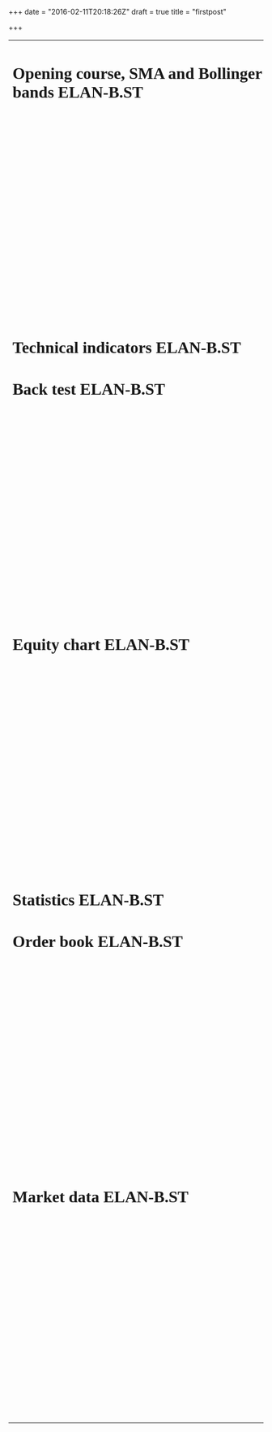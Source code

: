 +++
date = "2016-02-11T20:18:26Z"
draft = true
title = "firstpost"

+++
<table class='container'> <tr> <td> <font face='verdana'> <h1>Opening course, SMA and Bollinger bands
 ELAN-B.ST </h1> <!-- AnnotationChart generated in R 3.2.3 by googleVis 0.5.10 package -->
<!-- Sat Feb 06 15:09:46 2016 -->


<!-- jsHeader -->
<script type="text/javascript">
 
// jsData 
function gvisDataAnnotationChartID1f2c5f7e56ce () {
var data = new google.visualization.DataTable();
var datajson =
[
 [
 new Date(2015,10,17),
58.25,
null,
null,
null,
null,
null,
null 
],
[
 new Date(2015,10,18),
60.25,
null,
null,
null,
null,
null,
null 
],
[
 new Date(2015,10,19),
61.5,
null,
null,
null,
null,
null,
null 
],
[
 new Date(2015,10,20),
61,
null,
null,
null,
null,
null,
null 
],
[
 new Date(2015,10,23),
62,
null,
null,
61.25,
null,
null,
null 
],
[
 new Date(2015,10,24),
60,
null,
null,
60.83333333,
null,
null,
null 
],
[
 new Date(2015,10,25),
60.25,
null,
null,
61.22222222,
null,
null,
null 
],
[
 new Date(2015,10,26),
61,
null,
null,
61.06481481,
null,
null,
null 
],
[
 new Date(2015,10,27),
60,
null,
null,
60.87654321,
null,
null,
null 
],
[
 new Date(2015,10,30),
60.5,
61.025,
null,
60.83436214,
null,
null,
null 
],
[
 new Date(2015,11,1),
61.5,
61.11136364,
null,
61.05624143,
null,
null,
null 
],
[
 new Date(2015,11,2),
62,
62.00020661,
null,
62.70416095,
null,
null,
null 
],
[
 new Date(2015,11,3),
66,
62.9547145,
null,
64.21944063,
null,
null,
null 
],
[
 new Date(2015,11,4),
67.25,
63.64476641,
null,
65.06296042,
null,
null,
null 
],
[
 new Date(2015,11,7),
66.75,
64.25480888,
null,
65.70864028,
null,
null,
null 
],
[
 new Date(2015,11,8),
67,
64.39029817,
null,
65.47242685,
null,
null,
null 
],
[
 new Date(2015,11,9),
65.25,
64.86478942,
null,
65.9816179,
null,
null,
null 
],
[
 new Date(2015,11,10),
67,
65.25300952,
null,
66.3210786,
null,
null,
null 
],
[
 new Date(2015,11,11),
67,
65.29791688,
null,
66.04738573,
null,
null,
null 
],
[
 new Date(2015,11,14),
66,
65.33465927,
null,
65.86492382,
57.97272536,
63.225,
68.47727464 
],
[
 new Date(2015,11,15),
65.5,
65.95563031,
null,
66.82661588,
58.22987952,
63.5875,
68.94512048 
],
[
 new Date(2015,11,16),
68.75,
66.46369753,
null,
67.46774392,
58.32428908,
63.92916667,
69.53404425 
],
[
 new Date(2015,11,17),
68,
66.92484343,
null,
67.97849595,
58.55216804,
64.31666667,
70.0811653 
],
[
 new Date(2015,11,18),
68.75,
67.02941735,
null,
67.8189973,
58.91015048,
64.64166667,
70.37318285 
],
[
 new Date(2015,11,21),
67.5,
67.11497783,
null,
67.71266487,
59.22992817,
64.92916667,
70.62840516 
],
[
 new Date(2015,11,22),
67.5,
66.77589095,
null,
66.89177658,
60.06780331,
65.2375,
70.40719669 
],
[
 new Date(2015,11,23),
65.25,
66.68027442,
null,
66.67785105,
60.54866607,
65.4625,
70.37633393 
],
[
 new Date(2015,11,24),
66.25,
66.60204271,
null,
66.53523403,
61.23001709,
65.72083333,
70.21164958 
],
[
 new Date(2015,11,25),
66.25,
66.53803494,
null,
66.44015602,
62.20815059,
66.00833333,
69.80851608 
],
[
 new Date(2015,11,28),
66,
66.62202859,
64.70833333,
66.62677068,
63.51727117,
66.34583333,
69.17439549 
],
[
 new Date(2015,11,29),
68,
66.87256884,
64.92069892,
67.08451379,
64.9027585,
66.65416667,
68.40557483 
],
[
 new Date(2015,11,30),
68,
67.16846542,
65.15162157,
67.55634253,
64.92886772,
66.75833333,
68.58779895 
],
[
 new Date(2015,11,31),
68.5,
67.41056261,
65.36764599,
67.87089502,
64.88342124,
66.85833333,
68.83324543 
],
[
 new Date(2016,0,1),
68.5,
67.60864214,
65.56973334,
68.08059668,
64.90396966,
66.975,
69.04603034 
],
[
 new Date(2016,0,4),
67,
67.40707084,
65.62975055,
67.55373112,
64.91733882,
66.98333333,
69.04932785 
],
[
 new Date(2016,0,5),
66.75,
67.19669432,
65.66976664,
67.11915408,
65.00354739,
67.00833333,
69.01311927 
],
[
 new Date(2016,0,6),
66.25,
67.02456808,
65.70720105,
66.82943605,
65.01439326,
67.0125,
69.01060674 
],
[
 new Date(2016,0,7),
65,
66.83828298,
65.72609131,
66.55295737,
64.52576303,
66.89166667,
69.2575703 
],
[
 new Date(2016,0,8),
64.75,
66.64041335,
65.7276338,
66.28530491,
64.37305094,
66.84583333,
69.31861573 
],
[
 new Date(2016,0,11),
65.75,
66.34215637,
65.68068969,
65.85686994,
64.30953541,
66.82916667,
69.34879792 
],
[
 new Date(2016,0,12),
65,
66.09812794,
65.63677422,
65.57124663,
64.068158,
66.70416667,
69.34017533 
],
[
 new Date(2016,0,13),
65,
66.0802865,
65.66020814,
65.71416442,
63.99584677,
66.57916667,
69.16248656 
],
[
 new Date(2016,0,14),
64.5,
65.65659804,
65.53696891,
65.05944295,
63.6472527,
66.3375,
69.0277473 
],
[
 new Date(2016,0,15),
63.75,
64.8553984,
65.26039027,
63.78962863,
62.76014256,
66.04583333,
69.33152411 
],
[
 new Date(2016,0,18),
59,
64.47259869,
65.09842961,
63.44308575,
62.05251958,
65.75833333,
69.46414708 
],
[
 new Date(2016,0,19),
67.5,
64.65939893,
65.12433737,
64.12872384,
62.05251958,
65.75833333,
69.46414708 
],
[
 new Date(2016,0,20),
65.5,
64.26678094,
64.95502529,
63.58581589,
61.7976496,
65.625,
69.4523504 
],
[
 new Date(2016,0,21),
63.75,
64.49100259,
64.99018494,
64.22387726,
61.69133488,
65.5375,
69.38366512 
],
[
 new Date(2016,0,22),
66.25,
65.03809303,
65.1521085,
65.31591817,
61.68007296,
65.5875,
69.49492704 
],
[
 new Date(2016,0,25),
68.5,
65.75843975,
65.40035956,
66.54394545,
61.5388591,
65.68333333,
69.82780757 
],
[
 new Date(2016,0,26),
69,
66.25690525,
65.60033636,
67.19596363,
61.51772194,
65.70416667,
69.89061139 
],
[
 new Date(2016,0,27),
69.5,
67.43746793,
66.06160499,
69.04730909,
60.96726621,
65.90416667,
70.84106712 
],
[
 new Date(2016,0,28),
73.5,
68.26701922,
66.44472724,
70.03153939,
60.52941792,
66.09166667,
71.65391541 
],
[
 new Date(2016,0,29),
72.25,
69.17301572,
66.8837771,
71.10435959,
60.04825744,
66.32083333,
72.59340923 
],
[
 new Date(2016,1,1),
74,
70.09610377,
67.35901729,
72.1529064,
59.4911663,
66.70833333,
73.92550037 
],
[
 new Date(2016,1,2),
74.5,
71.07863036,
67.88424198,
73.26860426,
59.1005731,
67.15833333,
75.21609357 
],
[
 new Date(2016,1,3),
75.5,
71.70069757,
68.31106508,
73.67906951,
58.93665463,
67.5625,
76.18834537 
],
[
 new Date(2016,1,4),
76.5,
71.89147983,
68.59744797,
73.36937967,
59.18697035,
68.0375,
76.88802965 
],
[
 new Date(2016,1,5),
73.5,
72.45666531,
69.01051585,
73.91291978,
59.39463461,
68.48333333,
77.57203205 
] 
];
data.addColumn('date','Date');
data.addColumn('number','O');
data.addColumn('number','10');
data.addColumn('number','30');
data.addColumn('number','5');
data.addColumn('number','dn');
data.addColumn('number','ma');
data.addColumn('number','up');
data.addRows(datajson);
return(data);
}
 
// jsDrawChart
function drawChartAnnotationChartID1f2c5f7e56ce() {
var data = gvisDataAnnotationChartID1f2c5f7e56ce();
var options = {};
options["height"] = "400";
options["displayLegendDots"] = "TRUE";
options["legendPosition"] = "newRow";
options["fill"] =     15;
options["displayRangeSelector"] = "TRUE";
options["allowRedraw"] = "TRUE";
options["scaleType"] = "allmaximized";
options["colors"] = ['black','blue','red','chartreuse','orange','brown', 'green','turquoise'];


    var chart = new google.visualization.AnnotationChart(
    document.getElementById('AnnotationChartID1f2c5f7e56ce')
    );
    chart.draw(data,options);
    

}
  
 
// jsDisplayChart
(function() {
var pkgs = window.__gvisPackages = window.__gvisPackages || [];
var callbacks = window.__gvisCallbacks = window.__gvisCallbacks || [];
var chartid = "annotationchart";
  
// Manually see if chartid is in pkgs (not all browsers support Array.indexOf)
var i, newPackage = true;
for (i = 0; newPackage && i < pkgs.length; i++) {
if (pkgs[i] === chartid)
newPackage = false;
}
if (newPackage)
  pkgs.push(chartid);
  
// Add the drawChart function to the global list of callbacks
callbacks.push(drawChartAnnotationChartID1f2c5f7e56ce);
})();
function displayChartAnnotationChartID1f2c5f7e56ce() {
  var pkgs = window.__gvisPackages = window.__gvisPackages || [];
  var callbacks = window.__gvisCallbacks = window.__gvisCallbacks || [];
  window.clearTimeout(window.__gvisLoad);
  // The timeout is set to 100 because otherwise the container div we are
  // targeting might not be part of the document yet
  window.__gvisLoad = setTimeout(function() {
  var pkgCount = pkgs.length;
  google.load("visualization", "1", { packages:pkgs, callback: function() {
  if (pkgCount != pkgs.length) {
  // Race condition where another setTimeout call snuck in after us; if
  // that call added a package, we must not shift its callback
  return;
}
while (callbacks.length > 0)
callbacks.shift()();
} });
}, 100);
}
 
// jsFooter
</script>
 
<!-- jsChart -->  
<script type="text/javascript" src="https://www.google.com/jsapi?callback=displayChartAnnotationChartID1f2c5f7e56ce"></script>
 
<!-- divChart -->
  
<div id="AnnotationChartID1f2c5f7e56ce" 
  style="width: 60%; height: 400;">
</div>
 <h1>Technical indicators
 ELAN-B.ST </h1> <!-- AnnotationChart generated in R 3.2.3 by googleVis 0.5.10 package -->
<!-- Sat Feb 06 15:09:46 2016 -->


<!-- jsHeader -->
<script type="text/javascript">
 
// jsData 
function gvisDataAnnotationChartID1f2c55785755 () {
var data = new google.visualization.DataTable();
var datajson =
[
 [
 new Date(2015,10,17),
58.25,
null,
null 
],
[
 new Date(2015,10,18),
60.25,
null,
null 
],
[
 new Date(2015,10,19),
61.5,
null,
null 
],
[
 new Date(2015,10,20),
61,
null,
null 
],
[
 new Date(2015,10,23),
62,
null,
null 
],
[
 new Date(2015,10,24),
60,
null,
null 
],
[
 new Date(2015,10,25),
60.25,
null,
null 
],
[
 new Date(2015,10,26),
61,
null,
null 
],
[
 new Date(2015,10,27),
60,
null,
null 
],
[
 new Date(2015,10,30),
60.5,
null,
null 
],
[
 new Date(2015,11,1),
61.5,
null,
null 
],
[
 new Date(2015,11,2),
62,
null,
null 
],
[
 new Date(2015,11,3),
66,
null,
null 
],
[
 new Date(2015,11,4),
67.25,
null,
null 
],
[
 new Date(2015,11,7),
66.75,
null,
70.76923077 
],
[
 new Date(2015,11,8),
67,
null,
62.48693835 
],
[
 new Date(2015,11,9),
65.25,
null,
66.68570205 
],
[
 new Date(2015,11,10),
67,
null,
66.68570205 
],
[
 new Date(2015,11,11),
67,
null,
60.76934831 
],
[
 new Date(2015,11,14),
66,
52.82034561,
60.76934831 
],
[
 new Date(2015,11,15),
65.5,
97.71398192,
67.92096419 
],
[
 new Date(2015,11,16),
68.75,
104.8399567,
67.92096419 
],
[
 new Date(2015,11,17),
68,
105.5452484,
68.43432156 
],
[
 new Date(2015,11,18),
68.75,
75.45153361,
62.02113148 
],
[
 new Date(2015,11,21),
67.5,
69.03882735,
62.02113148 
],
[
 new Date(2015,11,22),
67.5,
18.82198091,
53.32731463 
],
[
 new Date(2015,11,23),
65.25,
25.17690875,
56.26181219 
],
[
 new Date(2015,11,24),
66.25,
22.72930649,
56.26181219 
],
[
 new Date(2015,11,25),
66.25,
13.74081971,
56.26181219 
],
[
 new Date(2015,11,28),
66,
61.57212064,
58.69454116 
],
[
 new Date(2015,11,29),
68,
83.47370391,
61.74942258 
],
[
 new Date(2015,11,30),
68,
110.1871102,
63.21436272 
],
[
 new Date(2015,11,31),
68.5,
123.5497021,
63.21436272 
],
[
 new Date(2016,0,1),
68.5,
108.9285714,
63.21436272 
],
[
 new Date(2016,0,4),
67,
-16.81681682,
53.06175641 
],
[
 new Date(2016,0,5),
66.75,
-74.69135802,
51.93883672 
],
[
 new Date(2016,0,6),
66.25,
-56.74418605,
51.93883672 
],
[
 new Date(2016,0,7),
65,
-184.1530055,
50.69461362 
],
[
 new Date(2016,0,8),
64.75,
-115.8169935,
49.41967119 
],
[
 new Date(2016,0,11),
65.75,
-118.1467181,
45.7059647 
],
[
 new Date(2016,0,12),
65,
-104.7619048,
45.7059647 
],
[
 new Date(2016,0,13),
65,
-55.11513779,
51.35826101 
],
[
 new Date(2016,0,14),
64.5,
-157.2948328,
41.01261789 
],
[
 new Date(2016,0,15),
63.75,
-229.1875069,
33.0469715 
],
[
 new Date(2016,0,18),
59,
-187.74395,
40.51257064 
],
[
 new Date(2016,0,19),
67.5,
3.512880562,
51.24584423 
],
[
 new Date(2016,0,20),
65.5,
-92.39130435,
42.28299683 
],
[
 new Date(2016,0,21),
63.75,
-44.13719755,
51.43108666 
],
[
 new Date(2016,0,22),
66.25,
68.7516154,
56.39327806 
],
[
 new Date(2016,0,25),
68.5,
133.3333333,
59.71741145 
],
[
 new Date(2016,0,26),
69,
88.94269572,
58.12679736 
],
[
 new Date(2016,0,27),
69.5,
213.6733665,
66.33496976 
],
[
 new Date(2016,0,28),
73.5,
191.5500259,
63.95251355 
],
[
 new Date(2016,0,29),
72.25,
185.878715,
66.13554463 
],
[
 new Date(2016,1,1),
74,
177.33523,
67.81479658 
],
[
 new Date(2016,1,2),
74.5,
153.8335786,
69.82879496 
],
[
 new Date(2016,1,3),
75.5,
119.3098385,
66.25682225 
],
[
 new Date(2016,1,4),
76.5,
93.32491937,
60.43101385 
],
[
 new Date(2016,1,5),
73.5,
87.31753047,
64.72553885 
] 
];
data.addColumn('date','Date');
data.addColumn('number','O');
data.addColumn('number','cci');
data.addColumn('number','rsi');
data.addRows(datajson);
return(data);
}
 
// jsDrawChart
function drawChartAnnotationChartID1f2c55785755() {
var data = gvisDataAnnotationChartID1f2c55785755();
var options = {};
options["height"] = "400";
options["highlightDot"] = "nearest";
options["displayLegendDots"] = "TRUE";
options["legendPosition"] = "newRow";
options["allowRedraw"] = "TRUE";
options["colors"] = ['brown','red'];
options["displayExactValues"] = false;
options["scaleType"] = "allmaximized";
options["fill"] =     15;


    var chart = new google.visualization.AnnotationChart(
    document.getElementById('AnnotationChartID1f2c55785755')
    );
    chart.draw(data,options);
    

}
  
 
// jsDisplayChart
(function() {
var pkgs = window.__gvisPackages = window.__gvisPackages || [];
var callbacks = window.__gvisCallbacks = window.__gvisCallbacks || [];
var chartid = "annotationchart";
  
// Manually see if chartid is in pkgs (not all browsers support Array.indexOf)
var i, newPackage = true;
for (i = 0; newPackage && i < pkgs.length; i++) {
if (pkgs[i] === chartid)
newPackage = false;
}
if (newPackage)
  pkgs.push(chartid);
  
// Add the drawChart function to the global list of callbacks
callbacks.push(drawChartAnnotationChartID1f2c55785755);
})();
function displayChartAnnotationChartID1f2c55785755() {
  var pkgs = window.__gvisPackages = window.__gvisPackages || [];
  var callbacks = window.__gvisCallbacks = window.__gvisCallbacks || [];
  window.clearTimeout(window.__gvisLoad);
  // The timeout is set to 100 because otherwise the container div we are
  // targeting might not be part of the document yet
  window.__gvisLoad = setTimeout(function() {
  var pkgCount = pkgs.length;
  google.load("visualization", "1", { packages:pkgs, callback: function() {
  if (pkgCount != pkgs.length) {
  // Race condition where another setTimeout call snuck in after us; if
  // that call added a package, we must not shift its callback
  return;
}
while (callbacks.length > 0)
callbacks.shift()();
} });
}, 100);
}
 
// jsFooter
</script>
 
<!-- jsChart -->  
<script type="text/javascript" src="https://www.google.com/jsapi?callback=displayChartAnnotationChartID1f2c55785755"></script>
 
<!-- divChart -->
  
<div id="AnnotationChartID1f2c55785755" 
  style="width: 60%; ">
</div>
 <h1>Back test
 ELAN-B.ST </h1> <!-- AnnotationChart generated in R 3.2.3 by googleVis 0.5.10 package -->
<!-- Sat Feb 06 15:09:46 2016 -->


<!-- jsHeader -->
<script type="text/javascript">
 
// jsData 
function gvisDataBacktest () {
var data = new google.visualization.DataTable();
var datajson =
[
 [
 new Date(2015,10,17),
58.25,
null,
null 
],
[
 new Date(2015,10,18),
60.25,
null,
null 
],
[
 new Date(2015,10,19),
61.5,
null,
null 
],
[
 new Date(2015,10,20),
61,
null,
null 
],
[
 new Date(2015,10,23),
62,
null,
null 
],
[
 new Date(2015,10,24),
60,
"0",
null 
],
[
 new Date(2015,10,25),
60.25,
null,
null 
],
[
 new Date(2015,10,26),
61,
"0",
null 
],
[
 new Date(2015,10,27),
60,
"0",
null 
],
[
 new Date(2015,10,30),
60.5,
"0",
null 
],
[
 new Date(2015,11,1),
61.5,
null,
null 
],
[
 new Date(2015,11,2),
62,
null,
null 
],
[
 new Date(2015,11,3),
66,
null,
null 
],
[
 new Date(2015,11,4),
67.25,
null,
null 
],
[
 new Date(2015,11,7),
66.75,
null,
null 
],
[
 new Date(2015,11,8),
67,
"0",
null 
],
[
 new Date(2015,11,9),
65.25,
null,
null 
],
[
 new Date(2015,11,10),
67,
null,
null 
],
[
 new Date(2015,11,11),
67,
"0",
null 
],
[
 new Date(2015,11,14),
66,
"0",
null 
],
[
 new Date(2015,11,15),
65.5,
"1",
null 
],
[
 new Date(2015,11,16),
68.75,
"1",
"-50" 
],
[
 new Date(2015,11,17),
68,
"1",
"-50" 
],
[
 new Date(2015,11,18),
68.75,
"0",
"-50" 
],
[
 new Date(2015,11,21),
67.5,
"0",
"-928.125" 
],
[
 new Date(2015,11,22),
67.5,
"0",
null 
],
[
 new Date(2015,11,23),
65.25,
"0",
null 
],
[
 new Date(2015,11,24),
66.25,
"0",
null 
],
[
 new Date(2015,11,25),
66.25,
"0",
null 
],
[
 new Date(2015,11,28),
66,
"1",
null 
],
[
 new Date(2015,11,29),
68,
"1",
"-50" 
],
[
 new Date(2015,11,30),
68,
"1",
"-50" 
],
[
 new Date(2015,11,31),
68.5,
"1",
"-50" 
],
[
 new Date(2016,0,1),
68.5,
"1",
null 
],
[
 new Date(2016,0,4),
67,
"0",
"-624.750000000007" 
],
[
 new Date(2016,0,5),
66.75,
"0",
null 
],
[
 new Date(2016,0,6),
66.25,
"0",
null 
],
[
 new Date(2016,0,7),
65,
"0",
null 
],
[
 new Date(2016,0,8),
64.75,
"0",
null 
],
[
 new Date(2016,0,11),
65.75,
"0",
null 
],
[
 new Date(2016,0,12),
65,
"0",
null 
],
[
 new Date(2016,0,13),
65,
"1",
null 
],
[
 new Date(2016,0,14),
64.5,
"0",
null 
],
[
 new Date(2016,0,15),
63.75,
"0",
null 
],
[
 new Date(2016,0,18),
59,
"0",
null 
],
[
 new Date(2016,0,19),
67.5,
"1",
"-50" 
],
[
 new Date(2016,0,20),
65.5,
"0",
"-303.750000000001" 
],
[
 new Date(2016,0,21),
63.75,
"1",
null 
],
[
 new Date(2016,0,22),
66.25,
"1",
"-50" 
],
[
 new Date(2016,0,25),
68.5,
"1",
"-50" 
],
[
 new Date(2016,0,26),
69,
"1",
"-50" 
],
[
 new Date(2016,0,27),
69.5,
"1",
"-50" 
],
[
 new Date(2016,0,28),
73.5,
"1",
"6225" 
],
[
 new Date(2016,0,29),
72.25,
"1",
"-50" 
],
[
 new Date(2016,1,1),
74,
"1",
"-50" 
],
[
 new Date(2016,1,2),
74.5,
"1",
"-50" 
],
[
 new Date(2016,1,3),
75.5,
"1",
"-50" 
],
[
 new Date(2016,1,4),
76.5,
"0",
"-50" 
],
[
 new Date(2016,1,5),
73.5,
"1",
null 
] 
];
data.addColumn('date','Date');
data.addColumn('number','O');
data.addColumn('string','Entry.O');
data.addColumn('string','Annotation.O');
data.addRows(datajson);
return(data);
}
 
// jsDrawChart
function drawChartBacktest() {
var data = gvisDataBacktest();
var options = {};
options["height"] = "400";
options["highlightDot"] = "nearest";
options["displayLegendDots"] = "TRUE";
options["legendPosition"] = "newRow";
options["allowRedraw"] = "TRUE";
options["colors"] = ['brown','blue','orange'];
options["displayExactValues"] = false;
options["scaleType"] = "allmaximized";
options["fill"] =     15;


    var chart = new google.visualization.AnnotationChart(
    document.getElementById('Backtest')
    );
    chart.draw(data,options);
    

}
  
 
// jsDisplayChart
(function() {
var pkgs = window.__gvisPackages = window.__gvisPackages || [];
var callbacks = window.__gvisCallbacks = window.__gvisCallbacks || [];
var chartid = "annotationchart";
  
// Manually see if chartid is in pkgs (not all browsers support Array.indexOf)
var i, newPackage = true;
for (i = 0; newPackage && i < pkgs.length; i++) {
if (pkgs[i] === chartid)
newPackage = false;
}
if (newPackage)
  pkgs.push(chartid);
  
// Add the drawChart function to the global list of callbacks
callbacks.push(drawChartBacktest);
})();
function displayChartBacktest() {
  var pkgs = window.__gvisPackages = window.__gvisPackages || [];
  var callbacks = window.__gvisCallbacks = window.__gvisCallbacks || [];
  window.clearTimeout(window.__gvisLoad);
  // The timeout is set to 100 because otherwise the container div we are
  // targeting might not be part of the document yet
  window.__gvisLoad = setTimeout(function() {
  var pkgCount = pkgs.length;
  google.load("visualization", "1", { packages:pkgs, callback: function() {
  if (pkgCount != pkgs.length) {
  // Race condition where another setTimeout call snuck in after us; if
  // that call added a package, we must not shift its callback
  return;
}
while (callbacks.length > 0)
callbacks.shift()();
} });
}, 100);
}
 
// jsFooter
</script>
 
<!-- jsChart -->  
<script type="text/javascript" src="https://www.google.com/jsapi?callback=displayChartBacktest"></script>
 
<!-- divChart -->
  
<div id="Backtest" 
  style="width: 60%; height: 400;">
</div>
 <h1>Equity chart
 ELAN-B.ST </h1> <!-- AnnotationChart generated in R 3.2.3 by googleVis 0.5.10 package -->
<!-- Sat Feb 06 15:09:46 2016 -->


<!-- jsHeader -->
<script type="text/javascript">
 
// jsData 
function gvisDataEquity_chart () {
var data = new google.visualization.DataTable();
var datajson =
[
 [
 new Date(2000,9,10),
20000 
],
[
 new Date(2015,10,17),
20000 
],
[
 new Date(2015,10,18),
20000 
],
[
 new Date(2015,10,19),
20000 
],
[
 new Date(2015,10,20),
20000 
],
[
 new Date(2015,10,23),
20000 
],
[
 new Date(2015,10,24),
20000 
],
[
 new Date(2015,10,25),
20000 
],
[
 new Date(2015,10,26),
20000 
],
[
 new Date(2015,10,27),
20000 
],
[
 new Date(2015,10,30),
20000 
],
[
 new Date(2015,11,1),
20000 
],
[
 new Date(2015,11,2),
20000 
],
[
 new Date(2015,11,3),
20000 
],
[
 new Date(2015,11,4),
20000 
],
[
 new Date(2015,11,7),
20000 
],
[
 new Date(2015,11,8),
20000 
],
[
 new Date(2015,11,9),
20000 
],
[
 new Date(2015,11,10),
20000 
],
[
 new Date(2015,11,11),
20000 
],
[
 new Date(2015,11,14),
20000 
],
[
 new Date(2015,11,15),
20000 
],
[
 new Date(2015,11,16),
19950 
],
[
 new Date(2015,11,17),
20050 
],
[
 new Date(2015,11,18),
18725 
],
[
 new Date(2015,11,21),
18921.875 
],
[
 new Date(2015,11,22),
18921.875 
],
[
 new Date(2015,11,23),
18921.875 
],
[
 new Date(2015,11,24),
18921.875 
],
[
 new Date(2015,11,25),
18921.875 
],
[
 new Date(2015,11,28),
18921.875 
],
[
 new Date(2015,11,29),
18871.875 
],
[
 new Date(2015,11,30),
19121.875 
],
[
 new Date(2015,11,31),
19071.875 
],
[
 new Date(2016,0,1),
19071.875 
],
[
 new Date(2016,0,4),
18147.125 
],
[
 new Date(2016,0,5),
18147.125 
],
[
 new Date(2016,0,6),
18147.125 
],
[
 new Date(2016,0,7),
18147.125 
],
[
 new Date(2016,0,8),
18147.125 
],
[
 new Date(2016,0,11),
18147.125 
],
[
 new Date(2016,0,12),
18147.125 
],
[
 new Date(2016,0,13),
18147.125 
],
[
 new Date(2016,0,14),
18147.125 
],
[
 new Date(2016,0,15),
18147.125 
],
[
 new Date(2016,0,18),
18147.125 
],
[
 new Date(2016,0,19),
17497.125 
],
[
 new Date(2016,0,20),
17793.375 
],
[
 new Date(2016,0,21),
17793.375 
],
[
 new Date(2016,0,22),
18118.375 
],
[
 new Date(2016,0,25),
18668.375 
],
[
 new Date(2016,0,26),
18168.375 
],
[
 new Date(2016,0,27),
22918.375 
],
[
 new Date(2016,0,28),
23818.375 
],
[
 new Date(2016,0,29),
23693.375 
],
[
 new Date(2016,1,1),
24018.375 
],
[
 new Date(2016,1,2),
25018.375 
],
[
 new Date(2016,1,3),
23768.375 
],
[
 new Date(2016,1,4),
20493.375 
],
[
 new Date(2016,1,5),
23868.375 
] 
];
data.addColumn('date','Date');
data.addColumn('number','Equity');
data.addRows(datajson);
return(data);
}
 
// jsDrawChart
function drawChartEquity_chart() {
var data = gvisDataEquity_chart();
var options = {};
options["height"] = "400";
options["title"] = "symbol";
options["fill"] =     10;
options["displayRangeSelector"] = "TRUE";
options["allowRedraw"] = "TRUE";
options["colors"] = ['brown','orange','blue'];


    var chart = new google.visualization.AnnotationChart(
    document.getElementById('Equity_chart')
    );
    chart.draw(data,options);
    

}
  
 
// jsDisplayChart
(function() {
var pkgs = window.__gvisPackages = window.__gvisPackages || [];
var callbacks = window.__gvisCallbacks = window.__gvisCallbacks || [];
var chartid = "annotationchart";
  
// Manually see if chartid is in pkgs (not all browsers support Array.indexOf)
var i, newPackage = true;
for (i = 0; newPackage && i < pkgs.length; i++) {
if (pkgs[i] === chartid)
newPackage = false;
}
if (newPackage)
  pkgs.push(chartid);
  
// Add the drawChart function to the global list of callbacks
callbacks.push(drawChartEquity_chart);
})();
function displayChartEquity_chart() {
  var pkgs = window.__gvisPackages = window.__gvisPackages || [];
  var callbacks = window.__gvisCallbacks = window.__gvisCallbacks || [];
  window.clearTimeout(window.__gvisLoad);
  // The timeout is set to 100 because otherwise the container div we are
  // targeting might not be part of the document yet
  window.__gvisLoad = setTimeout(function() {
  var pkgCount = pkgs.length;
  google.load("visualization", "1", { packages:pkgs, callback: function() {
  if (pkgCount != pkgs.length) {
  // Race condition where another setTimeout call snuck in after us; if
  // that call added a package, we must not shift its callback
  return;
}
while (callbacks.length > 0)
callbacks.shift()();
} });
}, 100);
}
 
// jsFooter
</script>
 
<!-- jsChart -->  
<script type="text/javascript" src="https://www.google.com/jsapi?callback=displayChartEquity_chart"></script>
 
<!-- divChart -->
  
<div id="Equity_chart" 
  style="width: 60%; height: 400;">
</div>
 <h1>Statistics
 ELAN-B.ST </h1> <!-- Table generated in R 3.2.3 by googleVis 0.5.10 package -->
<!-- Sat Feb 06 15:09:47 2016 -->


<!-- jsHeader -->
<script type="text/javascript">
 
// jsData 
function gvisDataTableID1f2cc546b () {
var data = new google.visualization.DataTable();
var datajson =
[
 [
 "Portfolio",
"iPrognos" 
],
[
 "Symbol",
"ELAN-B.ST" 
],
[
 "Num.Txns",
"20" 
],
[
 "Num.Trades",
"20" 
],
[
 "Net.Trading.PL",
"3868.375" 
],
[
 "Avg.Trade.PL",
"178.41875" 
],
[
 "Med.Trade.PL",
"-50" 
],
[
 "Largest.Winner",
"6225" 
],
[
 "Largest.Loser",
"-928.125" 
],
[
 "Gross.Profits",
"6225" 
],
[
 "Gross.Losses",
"-2656.625" 
],
[
 "Std.Dev.Trade.PL",
"1441.8182" 
],
[
 "Percent.Positive",
"5" 
],
[
 "Percent.Negative",
"95" 
],
[
 "Profit.Factor",
"2.3431986" 
],
[
 "Avg.Win.Trade",
"6225" 
],
[
 "Med.Win.Trade",
"6225" 
],
[
 "Avg.Losing.Trade",
"-139.82237" 
],
[
 "Med.Losing.Trade",
"-50" 
],
[
 "Avg.Daily.PL",
"178.41875" 
],
[
 "Med.Daily.PL",
"-50" 
],
[
 "Std.Dev.Daily.PL",
"1441.8182" 
],
[
 "Ann.Sharpe",
"1.9644016" 
],
[
 "Max.Drawdown",
"-4525" 
],
[
 "Profit.To.Max.Draw",
"0.8548895" 
],
[
 "Avg.WinLoss.Ratio",
"44.520774" 
],
[
 "Med.WinLoss.Ratio",
"124.5" 
],
[
 "Max.Equity",
"5018.375" 
],
[
 "Min.Equity",
"-2502.875" 
],
[
 "End.Equity",
"3868.375" 
] 
];
data.addColumn('string','Stats');
data.addColumn('string','ELAN-B.ST');
data.addRows(datajson);
return(data);
}
 
// jsDrawChart
function drawChartTableID1f2cc546b() {
var data = gvisDataTableID1f2cc546b();
var options = {};
options["allowHtml"] = true;


    var chart = new google.visualization.Table(
    document.getElementById('TableID1f2cc546b')
    );
    chart.draw(data,options);
    

}
  
 
// jsDisplayChart
(function() {
var pkgs = window.__gvisPackages = window.__gvisPackages || [];
var callbacks = window.__gvisCallbacks = window.__gvisCallbacks || [];
var chartid = "table";
  
// Manually see if chartid is in pkgs (not all browsers support Array.indexOf)
var i, newPackage = true;
for (i = 0; newPackage && i < pkgs.length; i++) {
if (pkgs[i] === chartid)
newPackage = false;
}
if (newPackage)
  pkgs.push(chartid);
  
// Add the drawChart function to the global list of callbacks
callbacks.push(drawChartTableID1f2cc546b);
})();
function displayChartTableID1f2cc546b() {
  var pkgs = window.__gvisPackages = window.__gvisPackages || [];
  var callbacks = window.__gvisCallbacks = window.__gvisCallbacks || [];
  window.clearTimeout(window.__gvisLoad);
  // The timeout is set to 100 because otherwise the container div we are
  // targeting might not be part of the document yet
  window.__gvisLoad = setTimeout(function() {
  var pkgCount = pkgs.length;
  google.load("visualization", "1", { packages:pkgs, callback: function() {
  if (pkgCount != pkgs.length) {
  // Race condition where another setTimeout call snuck in after us; if
  // that call added a package, we must not shift its callback
  return;
}
while (callbacks.length > 0)
callbacks.shift()();
} });
}, 100);
}
 
// jsFooter
</script>
 
<!-- jsChart -->  
<script type="text/javascript" src="https://www.google.com/jsapi?callback=displayChartTableID1f2cc546b"></script>
 
<!-- divChart -->
  
<div id="TableID1f2cc546b" 
  style="width: 500; height: automatic;">
</div>
 <h1>Order book
 ELAN-B.ST </h1> <!-- Table generated in R 3.2.3 by googleVis 0.5.10 package -->
<!-- Sat Feb 06 15:09:47 2016 -->


<!-- jsHeader -->
<script type="text/javascript">
 
// jsData 
function gvisDataTableID1f2c5bf16ce4 () {
var data = new google.visualization.DataTable();
var datajson =
[
 [
 "300",
"65.5",
"stoplimit",
"long",
null,
"closed",
"2015-12-16 00:00:00",
"Open",
"orders",
"-50",
"Entry",
"" 
],
[
 "300",
"68.75",
"stoplimit",
"long",
null,
"closed",
"2015-12-17 00:00:00",
"Open",
"orders",
"-50",
"Entry",
"" 
],
[
 "all",
"67.71875",
"stoptrailing",
"long",
"-1.03125",
"canceled",
"2015-12-17 00:00:00",
"Open",
"orders",
"0",
"StopTrailingLong",
"" 
],
[
 "300",
"68",
"stoplimit",
"long",
null,
"closed",
"2015-12-18 00:00:00",
"Open",
"orders",
"-50",
"Entry",
"" 
],
[
 "all",
"66.98",
"stoptrailing",
"long",
"-1.02",
"canceled",
"2015-12-18 00:00:00",
"Open",
"orders",
"0",
"StopTrailingLong",
"" 
],
[
 "all",
"67.71875",
"stoptrailing",
"long",
"-1.03125",
"closed",
"2015-12-21 00:00:00",
"Open",
"orders",
"0",
"StopTrailingLong",
"" 
],
[
 "300",
"66",
"stoplimit",
"long",
null,
"closed",
"2015-12-29 00:00:00",
"Open",
"orders",
"-50",
"Entry",
"" 
],
[
 "300",
"68",
"stoplimit",
"long",
null,
"closed",
"2015-12-30 00:00:00",
"Open",
"orders",
"-50",
"Entry",
"" 
],
[
 "all",
"66.98",
"stoptrailing",
"long",
"-1.02",
"canceled",
"2015-12-30 00:00:00",
"Open",
"orders",
"0",
"StopTrailingLong",
"" 
],
[
 "300",
"68",
"stoplimit",
"long",
null,
"closed",
"2015-12-31 00:00:00",
"Open",
"orders",
"-50",
"Entry",
"" 
],
[
 "all",
"66.98",
"stoptrailing",
"long",
"-1.02",
"canceled",
"2015-12-31 00:00:00",
"Open",
"orders",
"0",
"StopTrailingLong",
"" 
],
[
 "300",
"68.5",
"stoplimit",
"long",
null,
"canceled",
"2016-01-04 00:00:00",
"Open",
"orders",
"-50",
"Entry",
"" 
],
[
 "all",
"67.4725",
"stoptrailing",
"long",
"-1.0275",
"closed",
"2016-01-04 00:00:00",
"Open",
"orders",
"0",
"StopTrailingLong",
"" 
],
[
 "300",
"68.5",
"stoplimit",
"long",
null,
"canceled",
"2016-01-04 00:00:00",
"Open",
"orders",
"-50",
"Entry",
"" 
],
[
 "300",
"65",
"stoplimit",
"long",
null,
"closed",
"2016-01-19 00:00:00",
"Open",
"orders",
"-50",
"Entry",
"" 
],
[
 "300",
"67.5",
"stoplimit",
"long",
null,
"canceled",
"2016-01-20 00:00:00",
"Open",
"orders",
"-50",
"Entry",
"" 
],
[
 "all",
"66.4875",
"stoptrailing",
"long",
"-1.0125",
"closed",
"2016-01-20 00:00:00",
"Open",
"orders",
"0",
"StopTrailingLong",
"" 
],
[
 "300",
"63.75",
"stoplimit",
"long",
null,
"closed",
"2016-01-22 00:00:00",
"Open",
"orders",
"-50",
"Entry",
"" 
],
[
 "300",
"66.25",
"stoplimit",
"long",
null,
"closed",
"2016-01-25 00:00:00",
"Open",
"orders",
"-50",
"Entry",
"" 
],
[
 "all",
"65.25625",
"stoptrailing",
"long",
"-0.99375",
"canceled",
"2016-01-25 00:00:00",
"Open",
"orders",
"0",
"StopTrailingLong",
"" 
],
[
 "300",
"68.5",
"stoplimit",
"long",
null,
"closed",
"2016-01-26 00:00:00",
"Open",
"orders",
"-50",
"Entry",
"" 
],
[
 "all",
"67.4725",
"stoptrailing",
"long",
"-1.0275",
"canceled",
"2016-01-26 00:00:00",
"Open",
"orders",
"0",
"StopTrailingLong",
"" 
],
[
 "300",
"69",
"stoplimit",
"long",
null,
"closed",
"2016-01-27 00:00:00",
"Open",
"orders",
"-50",
"Entry",
"" 
],
[
 "all",
"67.965",
"stoptrailing",
"long",
"-1.035",
"canceled",
"2016-01-27 00:00:00",
"Open",
"orders",
"0",
"StopTrailingLong",
"" 
],
[
 "all",
"69.5",
"market",
"long",
null,
"closed",
"2016-01-28 00:00:00",
"Open",
"orders",
"0",
"SMAexitLong",
"" 
],
[
 "300",
"69.5",
"stoplimit",
"long",
null,
"canceled",
"2016-01-28 00:00:00",
"Open",
"orders",
"-50",
"Entry",
"" 
],
[
 "all",
"68.4575",
"stoptrailing",
"long",
"-1.0425",
"canceled",
"2016-01-28 00:00:00",
"Open",
"orders",
"0",
"StopTrailingLong",
"" 
],
[
 "300",
"73.5",
"stoplimit",
"long",
null,
"closed",
"2016-01-29 00:00:00",
"Open",
"orders",
"-50",
"Entry",
"" 
],
[
 "300",
"72.25",
"stoplimit",
"long",
null,
"closed",
"2016-02-01 00:00:00",
"Open",
"orders",
"-50",
"Entry",
"" 
],
[
 "all",
"71.16625",
"stoptrailing",
"long",
"-1.08375",
"canceled",
"2016-02-01 00:00:00",
"Open",
"orders",
"0",
"StopTrailingLong",
"" 
],
[
 "300",
"74",
"stoplimit",
"long",
null,
"closed",
"2016-02-02 00:00:00",
"Open",
"orders",
"-50",
"Entry",
"" 
],
[
 "all",
"72.89",
"stoptrailing",
"long",
"-1.11",
"canceled",
"2016-02-02 00:00:00",
"Open",
"orders",
"0",
"StopTrailingLong",
"" 
],
[
 "300",
"74.5",
"stoplimit",
"long",
null,
"closed",
"2016-02-03 00:00:00",
"Open",
"orders",
"-50",
"Entry",
"" 
],
[
 "all",
"73.3825",
"stoptrailing",
"long",
"-1.1175",
"canceled",
"2016-02-03 00:00:00",
"Open",
"orders",
"0",
"StopTrailingLong",
"" 
],
[
 "300",
"75.5",
"stoplimit",
"long",
null,
"closed",
"2016-02-04 00:00:00",
"Open",
"orders",
"-50",
"Entry",
"" 
],
[
 "all",
"74.3675",
"stoptrailing",
"long",
"-1.1325",
"canceled",
"2016-02-04 00:00:00",
"Open",
"orders",
"0",
"StopTrailingLong",
"" 
],
[
 "all",
"75.3525",
"stoptrailing",
"long",
"-1.1475",
"open",
null,
"Open",
"orders",
"0",
"StopTrailingLong",
"" 
] 
];
data.addColumn('string','ELAN.B.ST.Order.Qty');
data.addColumn('string','ELAN.B.ST.Order.Price');
data.addColumn('string','ELAN.B.ST.Order.Type');
data.addColumn('string','ELAN.B.ST.Order.Side');
data.addColumn('string','ELAN.B.ST.Order.Threshold');
data.addColumn('string','ELAN.B.ST.Order.Status');
data.addColumn('string','ELAN.B.ST.Order.StatusTime');
data.addColumn('string','ELAN.B.ST.Prefer');
data.addColumn('string','ELAN.B.ST.Order.Set');
data.addColumn('string','ELAN.B.ST.Txn.Fees');
data.addColumn('string','ELAN.B.ST.Rule');
data.addColumn('string','ELAN.B.ST.Time.In.Force');
data.addRows(datajson);
return(data);
}
 
// jsDrawChart
function drawChartTableID1f2c5bf16ce4() {
var data = gvisDataTableID1f2c5bf16ce4();
var options = {};
options["allowHtml"] = true;
options["height"] = "400";


    var chart = new google.visualization.Table(
    document.getElementById('TableID1f2c5bf16ce4')
    );
    chart.draw(data,options);
    

}
  
 
// jsDisplayChart
(function() {
var pkgs = window.__gvisPackages = window.__gvisPackages || [];
var callbacks = window.__gvisCallbacks = window.__gvisCallbacks || [];
var chartid = "table";
  
// Manually see if chartid is in pkgs (not all browsers support Array.indexOf)
var i, newPackage = true;
for (i = 0; newPackage && i < pkgs.length; i++) {
if (pkgs[i] === chartid)
newPackage = false;
}
if (newPackage)
  pkgs.push(chartid);
  
// Add the drawChart function to the global list of callbacks
callbacks.push(drawChartTableID1f2c5bf16ce4);
})();
function displayChartTableID1f2c5bf16ce4() {
  var pkgs = window.__gvisPackages = window.__gvisPackages || [];
  var callbacks = window.__gvisCallbacks = window.__gvisCallbacks || [];
  window.clearTimeout(window.__gvisLoad);
  // The timeout is set to 100 because otherwise the container div we are
  // targeting might not be part of the document yet
  window.__gvisLoad = setTimeout(function() {
  var pkgCount = pkgs.length;
  google.load("visualization", "1", { packages:pkgs, callback: function() {
  if (pkgCount != pkgs.length) {
  // Race condition where another setTimeout call snuck in after us; if
  // that call added a package, we must not shift its callback
  return;
}
while (callbacks.length > 0)
callbacks.shift()();
} });
}, 100);
}
 
// jsFooter
</script>
 
<!-- jsChart -->  
<script type="text/javascript" src="https://www.google.com/jsapi?callback=displayChartTableID1f2c5bf16ce4"></script>
 
<!-- divChart -->
  
<div id="TableID1f2c5bf16ce4" 
  style="width: 60%; height: 400;">
</div>
 <h1>Market data
 ELAN-B.ST </h1> <!-- Table generated in R 3.2.3 by googleVis 0.5.10 package -->
<!-- Sat Feb 06 15:19:28 2016 -->


<!-- jsHeader -->
<script type="text/javascript">
 
// jsData 
function gvisDataTableID1f2c4dc87f0 () {
var data = new google.visualization.DataTable();
var datajson =
[
 [
 "2015-11-17",
58.25,
62,
58.25,
60.25,
58.4827,
null,
null,
null,
null,
null,
null,
null,
null,
null,
60.47056687,
0,
null,
null,
null,
null,
null,
null,
1,
null,
null,
null,
null 
],
[
 "2015-11-18",
60.25,
62,
60.25,
61.75,
59.9387,
null,
null,
null,
null,
null,
null,
null,
null,
null,
60.42615553,
1,
null,
null,
null,
null,
null,
null,
0,
null,
null,
null,
null 
],
[
 "2015-11-19",
61.5,
61.5,
60,
61,
59.2107,
null,
null,
null,
null,
null,
null,
null,
null,
null,
60.41910931,
1,
null,
null,
null,
null,
null,
null,
0,
null,
null,
null,
null 
],
[
 "2015-11-20",
61,
61.75,
60.25,
61.25,
59.4533,
null,
null,
null,
null,
null,
null,
null,
null,
null,
60.48396275,
1,
null,
null,
null,
null,
null,
null,
0,
null,
null,
null,
null 
],
[
 "2015-11-23",
62,
62,
61.25,
62,
60.1813,
null,
null,
null,
61.25,
null,
null,
null,
null,
null,
60.54492499,
1,
1,
null,
null,
null,
null,
null,
0,
null,
null,
null,
null 
],
[
 "2015-11-24",
60,
61,
58,
60,
58.24,
null,
null,
null,
60.83333333,
null,
null,
null,
null,
null,
60.66133099,
0,
0,
null,
null,
null,
null,
0,
1,
null,
null,
null,
null 
],
[
 "2015-11-25",
60.25,
62.75,
60.25,
62,
60.1813,
null,
null,
null,
61.22222222,
null,
null,
null,
null,
null,
60.76842451,
1,
1,
null,
null,
null,
null,
null,
0,
null,
null,
null,
null 
],
[
 "2015-11-26",
61,
62.5,
60,
60.75,
58.968,
null,
null,
null,
61.06481481,
null,
null,
null,
null,
null,
60.86695055,
0,
0,
null,
null,
null,
null,
0,
1,
null,
null,
null,
null 
],
[
 "2015-11-27",
60,
61,
60,
60.5,
58.7253,
null,
null,
null,
60.87654321,
null,
null,
null,
null,
null,
60.95759451,
0,
0,
null,
null,
null,
null,
0,
1,
null,
null,
null,
null 
],
[
 "2015-11-30",
60.5,
61.25,
59.25,
60.75,
58.968,
null,
61.025,
null,
60.83436214,
null,
null,
null,
null,
null,
61,
0,
0,
null,
null,
null,
null,
0,
1,
null,
null,
null,
null 
],
[
 "2015-12-01",
61.5,
62.75,
60,
61.5,
59.696,
null,
61.11136364,
null,
61.05624143,
null,
null,
null,
null,
null,
61.08,
1,
1,
null,
null,
null,
null,
null,
0,
null,
null,
null,
null 
],
[
 "2015-12-02",
62,
70,
62,
66,
64.064,
null,
62.00020661,
null,
62.70416095,
null,
null,
null,
null,
null,
61.1536,
1,
1,
null,
null,
null,
null,
null,
0,
null,
null,
null,
null 
],
[
 "2015-12-03",
66,
67.25,
65,
67.25,
65.2773,
null,
62.9547145,
null,
64.21944063,
null,
null,
null,
null,
null,
61.221312,
1,
1,
null,
null,
null,
null,
null,
0,
null,
null,
null,
null 
],
[
 "2015-12-04",
67.25,
67.25,
64.5,
66.75,
64.792,
null,
63.64476641,
null,
65.06296042,
null,
null,
null,
null,
null,
61.6991808,
1,
1,
null,
null,
null,
null,
null,
0,
null,
null,
null,
null 
],
[
 "2015-12-07",
66.75,
67.25,
65.5,
67,
65.0347,
null,
64.25480888,
null,
65.70864028,
null,
null,
null,
null,
70.76923077,
62.3652791,
1,
1,
null,
1,
null,
null,
null,
0,
null,
null,
null,
null 
],
[
 "2015-12-08",
67,
67,
64.5,
65,
63.0933,
null,
64.39029817,
null,
65.47242685,
null,
null,
null,
null,
62.48693835,
62.95144561,
1,
0,
null,
1,
null,
null,
0,
0,
null,
null,
0,
null 
],
[
 "2015-12-09",
65.25,
67,
64.5,
67,
65.0347,
null,
64.86478942,
null,
65.9816179,
null,
null,
null,
null,
66.68570205,
63.46727214,
1,
1,
null,
1,
null,
null,
null,
0,
null,
null,
0,
null 
],
[
 "2015-12-10",
67,
67,
65.5,
67,
65.0347,
null,
65.25300952,
null,
66.3210786,
null,
null,
null,
null,
66.68570205,
63.92119948,
1,
1,
null,
1,
null,
null,
null,
0,
null,
null,
0,
null 
],
[
 "2015-12-11",
67,
67.75,
64.5,
65.5,
63.5787,
null,
65.29791688,
null,
66.04738573,
null,
null,
null,
null,
60.76934831,
64.32065554,
1,
0,
null,
1,
null,
null,
0,
0,
null,
null,
0,
null 
],
[
 "2015-12-14",
66,
66.5,
63.75,
65.5,
63.5787,
52.82034561,
65.33465927,
null,
65.86492382,
57.97272536,
63.225,
68.47727464,
0.6927736209,
60.76934831,
64.67217688,
1,
0,
1,
1,
1,
1,
0,
0,
0,
null,
0,
0 
],
[
 "2015-12-15",
65.5,
68.75,
64.75,
68.75,
66.7333,
97.71398192,
65.95563031,
null,
66.82661588,
58.22987952,
63.5875,
68.94512048,
0.8573570282,
67.92096419,
64.98151565,
1,
1,
1,
1,
1,
1,
1,
0,
0,
0,
0,
0 
],
[
 "2015-12-16",
68.75,
69,
66.75,
68.75,
66.7333,
104.8399567,
66.46369753,
null,
67.46774392,
58.32428908,
63.92916667,
69.53404425,
0.8780189606,
67.92096419,
65.25373377,
1,
1,
1,
1,
0,
1,
1,
0,
0,
1,
0,
0 
],
[
 "2015-12-17",
68,
69.5,
67.25,
69,
66.976,
105.5452484,
66.92484343,
null,
67.97849595,
58.55216804,
64.31666667,
70.0811653,
0.8700813324,
68.43432156,
65.74321105,
1,
1,
1,
1,
0,
1,
1,
0,
0,
0,
0,
0 
],
[
 "2015-12-18",
68.75,
68.75,
66.5,
67.5,
65.52,
75.45153361,
67.02941735,
null,
67.8189973,
58.91015048,
64.64166667,
70.37318285,
0.7566220326,
62.02113148,
66.1641615,
1,
0,
1,
1,
1,
1,
0,
0,
0,
0,
0,
0 
],
[
 "2015-12-21",
67.5,
69.75,
65.25,
67.5,
65.52,
69.03882735,
67.11497783,
null,
67.71266487,
59.22992817,
64.92916667,
70.62840516,
0.7255418276,
62.02113148,
66.52617889,
1,
0,
1,
1,
1,
1,
0,
0,
0,
0,
0,
0 
],
[
 "2015-12-22",
67.5,
67.5,
64.75,
65.25,
63.336,
18.82198091,
66.77589095,
null,
66.89177658,
60.06780331,
65.2375,
70.40719669,
0.5576274943,
53.32731463,
66.83751385,
0,
0,
1,
1,
1,
1,
0,
1,
0,
0,
0,
0 
],
[
 "2015-12-23",
65.25,
67,
65.25,
66.25,
64.3067,
25.17690875,
66.68027442,
null,
66.67785105,
60.54866607,
65.4625,
70.37633393,
0.5716514515,
56.26181219,
67,
0,
0,
1,
1,
1,
1,
0,
1,
0,
0,
0,
0 
],
[
 "2015-12-24",
66.25,
66.25,
66.25,
66.25,
64.3067,
22.72930649,
66.60204271,
null,
66.53523403,
61.23001709,
65.72083333,
70.21164958,
0.5589165352,
56.26181219,
68.75,
0,
0,
1,
1,
1,
1,
0,
1,
0,
0,
0,
0 
],
[
 "2015-12-25",
66.25,
66.25,
66.25,
66.25,
64.3067,
13.74081971,
66.53803494,
null,
66.44015602,
62.20815059,
66.00833333,
69.80851608,
0.5317967165,
56.26181219,
68.75,
0,
0,
1,
1,
1,
1,
0,
1,
0,
0,
0,
0 
],
[
 "2015-12-28",
66,
68.5,
66,
67,
65.0347,
61.57212064,
66.62202859,
64.70833333,
66.62677068,
63.51727117,
66.34583333,
69.17439549,
0.6450972768,
58.69454116,
68.65,
0,
1,
1,
1,
1,
1,
1,
1,
0,
0,
0,
0 
],
[
 "2015-12-29",
68,
68,
66.75,
68,
66.0053,
83.47370391,
66.87256884,
64.92069892,
67.08451379,
64.9027585,
66.65416667,
68.40557483,
0.7652627429,
61.74942258,
68.554,
0,
1,
1,
1,
1,
1,
1,
1,
0,
0,
0,
0 
],
[
 "2015-12-30",
68,
69,
66.75,
68.5,
66.4907,
110.1871102,
67.16846542,
65.15162157,
67.55634253,
64.92886772,
66.75833333,
68.58779895,
0.8621276037,
63.21436272,
68.46184,
1,
1,
1,
1,
0,
1,
1,
0,
0,
1,
0,
0 
],
[
 "2015-12-31",
68.5,
68.5,
68.5,
68.5,
66.4907,
123.5497021,
67.41056261,
65.36764599,
67.87089502,
64.88342124,
66.85833333,
68.83324543,
0.9156303139,
63.21436272,
66.25,
1,
1,
1,
1,
0,
1,
1,
0,
0,
0,
0,
0 
],
[
 "2016-01-01",
68.5,
68.5,
68.5,
68.5,
66.4907,
108.9285714,
67.60864214,
65.56973334,
68.08059668,
64.90396966,
66.975,
69.04603034,
0.8681742298,
63.21436272,
66.25,
1,
1,
1,
1,
0,
1,
1,
0,
0,
0,
0,
0 
],
[
 "2016-01-04",
67,
67.75,
66,
66.5,
64.5493,
-16.81681682,
67.40707084,
65.62975055,
67.55373112,
64.91733882,
66.98333333,
69.04932785,
0.4435300211,
53.06175641,
66.34,
1,
0,
1,
1,
1,
1,
0,
0,
0,
0,
0,
0 
],
[
 "2016-01-05",
66.75,
66.75,
65,
66.25,
64.3067,
-74.69135802,
67.19669432,
65.66976664,
67.11915408,
65.00354739,
67.00833333,
69.01311927,
0.2485184545,
51.93883672,
66.4264,
0,
0,
1,
1,
1,
1,
0,
1,
0,
0,
0,
0 
],
[
 "2016-01-06",
66.25,
66.25,
66.25,
66.25,
64.3067,
-56.74418605,
67.02456808,
65.70720105,
66.82943605,
65.01439326,
67.0125,
69.01060674,
0.3091943779,
51.93883672,
68.5,
0,
0,
1,
1,
1,
1,
0,
1,
0,
0,
0,
0 
],
[
 "2016-01-07",
65,
66.25,
60,
66,
64.064,
-184.1530055,
66.83828298,
65.72609131,
66.55295737,
64.52576303,
66.89166667,
69.2575703,
-0.09350120908,
50.69461362,
68.5,
0,
0,
1,
1,
1,
0,
0,
1,
0,
0,
0,
0 
],
[
 "2016-01-08",
64.75,
66,
63.25,
65.75,
63.8213,
-115.8169935,
66.64041335,
65.7276338,
66.28530491,
64.37305094,
66.84583333,
69.31861573,
0.1267699624,
49.41967119,
68.41,
0,
0,
1,
1,
1,
1,
0,
1,
0,
0,
0,
0 
],
[
 "2016-01-11",
65.75,
65.75,
64,
65,
63.0933,
-118.1467181,
66.34215637,
65.68068969,
65.85686994,
64.30953541,
66.82916667,
69.34879792,
0.1204801803,
45.7059647,
68.2654,
0,
0,
1,
1,
1,
1,
0,
1,
0,
0,
0,
0 
],
[
 "2016-01-12",
65,
65,
64.75,
65,
63.0933,
-104.7619048,
66.09812794,
65.63677422,
65.57124663,
64.068158,
66.70416667,
69.34017533,
0.1609457272,
45.7059647,
68.064168,
0,
0,
1,
1,
1,
1,
0,
1,
0,
0,
0,
0 
],
[
 "2016-01-13",
65,
66,
65,
66,
64.064,
-55.11513779,
66.0802865,
65.66020814,
65.71416442,
63.99584677,
66.57916667,
69.16248656,
0.3233861779,
51.35826101,
67.7577512,
0,
1,
1,
1,
1,
1,
1,
1,
0,
0,
0,
0 
],
[
 "2016-01-14",
64.5,
65,
62.5,
63.75,
61.88,
-157.2948328,
65.65659804,
65.53696891,
65.05944295,
63.6472527,
66.3375,
69.0277473,
0.01909625625,
41.01261789,
67.48197608,
0,
0,
1,
1,
1,
0,
0,
1,
0,
0,
0,
0 
],
[
 "2016-01-15",
63.75,
63.75,
60.25,
61.25,
59.4533,
-229.1875069,
64.8553984,
65.26039027,
63.78962863,
62.76014256,
66.04583333,
69.33152411,
-0.1537184452,
33.0469715,
67.23377847,
0,
0,
0,
1,
1,
0,
0,
1,
0,
0,
0,
0 
],
[
 "2016-01-18",
59,
64.5,
58,
62.75,
60.9093,
-187.74395,
64.47259869,
65.09842961,
63.44308575,
62.05251958,
65.75833333,
69.46414708,
-0.04081688974,
40.51257064,
66.81572506,
0,
0,
1,
1,
1,
0,
0,
1,
0,
0,
0,
0 
],
[
 "2016-01-19",
67.5,
67.5,
64.5,
65.5,
63.5787,
3.512880562,
64.65939893,
65.12433737,
64.12872384,
62.05251958,
65.75833333,
69.46414708,
0.5101192349,
51.24584423,
63.75,
1,
1,
1,
1,
1,
1,
1,
0,
0,
0,
0,
0 
],
[
 "2016-01-20",
65.5,
65.5,
62.5,
62.5,
60.6667,
-92.39130435,
64.26678094,
64.95502529,
63.58581589,
61.7976496,
65.625,
69.4523504,
0.2223928076,
42.28299683,
63.75,
0,
0,
1,
1,
1,
1,
0,
1,
0,
0,
0,
0 
],
[
 "2016-01-21",
63.75,
65.5,
62.5,
65.5,
63.5787,
-44.13719755,
64.49100259,
64.99018494,
64.22387726,
61.69133488,
65.5375,
69.38366512,
0.3651253953,
51.43108666,
63.9,
1,
1,
1,
1,
1,
1,
1,
0,
0,
0,
0,
0 
],
[
 "2016-01-22",
66.25,
68,
66.25,
67.5,
65.52,
68.7516154,
65.03809303,
65.1521085,
65.31591817,
61.68007296,
65.5875,
69.49492704,
0.7127358977,
56.39327806,
64.044,
1,
1,
1,
1,
1,
1,
1,
0,
0,
0,
0,
0 
],
[
 "2016-01-25",
68.5,
70,
68.25,
69,
66.976,
133.3333333,
65.75843975,
65.40035956,
66.54394545,
61.5388591,
65.68333333,
69.82780757,
0.9101847193,
59.71741145,
64.18224,
1,
1,
1,
1,
0,
1,
1,
0,
0,
1,
0,
0 
],
[
 "2016-01-26",
69,
69,
66.5,
68.5,
66.4907,
88.94269572,
66.25690525,
65.60033636,
67.19596363,
61.51772194,
65.70416667,
69.89061139,
0.7741984528,
58.12679736,
64.4413056,
1,
1,
1,
1,
1,
1,
1,
0,
0,
0,
0,
0 
],
[
 "2016-01-27",
69.5,
75,
68.5,
72.75,
70.616,
213.6733665,
67.43746793,
66.06160499,
69.04730909,
60.96726621,
65.90416667,
70.84106712,
1.125814387,
66.33496976,
64.80600115,
1,
1,
1,
1,
0,
1,
1,
0,
1,
1,
0,
1 
],
[
 "2016-01-28",
73.5,
74,
70.75,
72,
69.888,
191.5500259,
68.26701922,
66.44472724,
70.03153939,
60.52941792,
66.09166667,
71.65391541,
1.053583057,
63.95251355,
65.27540104,
1,
1,
1,
1,
0,
1,
1,
0,
1,
0,
0,
0 
],
[
 "2016-01-29",
72.25,
73.75,
72.25,
73.25,
71.1013,
185.878715,
69.17301572,
66.8837771,
71.10435959,
60.04825744,
66.32083333,
72.59340923,
1.039052864,
66.13554463,
66.26235291,
1,
1,
1,
1,
0,
1,
1,
0,
1,
0,
0,
0 
],
[
 "2016-02-01",
74,
75.25,
74,
74.25,
72.072,
177.33523,
70.09610377,
67.35901729,
72.1529064,
59.4911663,
66.70833333,
73.92550037,
1.03980091,
67.81479658,
67.13087056,
1,
1,
1,
1,
0,
1,
1,
0,
1,
0,
0,
0 
],
[
 "2016-02-02",
74.5,
76,
73.5,
75.5,
73.2853,
153.8335786,
71.07863036,
67.88424198,
73.26860426,
59.1005731,
67.15833333,
75.21609357,
0.9865909656,
69.82879496,
68.09254868,
1,
1,
1,
1,
0,
1,
1,
0,
1,
0,
0,
0 
],
[
 "2016-02-03",
75.5,
75.5,
73,
74.5,
72.3147,
119.3098385,
71.70069757,
68.31106508,
73.67906951,
58.93665463,
67.5625,
76.18834537,
0.8924736095,
66.25682225,
69.11774089,
1,
1,
1,
1,
0,
1,
1,
0,
0,
0,
0,
0 
],
[
 "2016-02-04",
76.5,
76.5,
71.5,
72.75,
70.616,
93.32491937,
71.89147983,
68.59744797,
73.36937967,
59.18697035,
68.0375,
76.88802965,
0.8133051668,
60.43101385,
70.26654753,
1,
0,
1,
1,
1,
1,
0,
0,
0,
0,
0,
0 
],
[
 "2016-02-05",
73.5,
75,
71.75,
75,
72.8,
87.31753047,
72.45666531,
69.01051585,
73.91291978,
59.39463461,
68.48333333,
77.57203205,
0.7989060095,
64.72553885,
71.51323803,
1,
1,
1,
1,
1,
1,
1,
0,
0,
0,
0,
0 
] 
];
data.addColumn('string','Date');
data.addColumn('number','ELAN.B.ST.Open');
data.addColumn('number','ELAN.B.ST.High');
data.addColumn('number','ELAN.B.ST.Low');
data.addColumn('number','ELAN.B.ST.Close');
data.addColumn('number','ELAN.B.ST.Adjusted');
data.addColumn('number','cci');
data.addColumn('number','EMA.sma1');
data.addColumn('number','EMA.sma2');
data.addColumn('number','EMA.sma3');
data.addColumn('number','dn.BBands');
data.addColumn('number','mavg.BBands');
data.addColumn('number','up.BBands');
data.addColumn('number','pctB.BBands');
data.addColumn('number','EMA.rsi');
data.addColumn('number','X1.sar');
data.addColumn('number','sarentry');
data.addColumn('number','upTrend');
data.addColumn('number','bbands');
data.addColumn('number','rsi2');
data.addColumn('number','ccienter');
data.addColumn('number','ccienter2');
data.addColumn('number','longEntry2');
data.addColumn('number','sarexit');
data.addColumn('number','bbands2');
data.addColumn('number','cciover');
data.addColumn('number','rsi3');
data.addColumn('number','longExit');
data.addRows(datajson);
return(data);
}
 
// jsDrawChart
function drawChartTableID1f2c4dc87f0() {
var data = gvisDataTableID1f2c4dc87f0();
var options = {};
options["allowHtml"] = true;
options["height"] = "400";


    var chart = new google.visualization.Table(
    document.getElementById('TableID1f2c4dc87f0')
    );
    chart.draw(data,options);
    

}
  
 
// jsDisplayChart
(function() {
var pkgs = window.__gvisPackages = window.__gvisPackages || [];
var callbacks = window.__gvisCallbacks = window.__gvisCallbacks || [];
var chartid = "table";
  
// Manually see if chartid is in pkgs (not all browsers support Array.indexOf)
var i, newPackage = true;
for (i = 0; newPackage && i < pkgs.length; i++) {
if (pkgs[i] === chartid)
newPackage = false;
}
if (newPackage)
  pkgs.push(chartid);
  
// Add the drawChart function to the global list of callbacks
callbacks.push(drawChartTableID1f2c4dc87f0);
})();
function displayChartTableID1f2c4dc87f0() {
  var pkgs = window.__gvisPackages = window.__gvisPackages || [];
  var callbacks = window.__gvisCallbacks = window.__gvisCallbacks || [];
  window.clearTimeout(window.__gvisLoad);
  // The timeout is set to 100 because otherwise the container div we are
  // targeting might not be part of the document yet
  window.__gvisLoad = setTimeout(function() {
  var pkgCount = pkgs.length;
  google.load("visualization", "1", { packages:pkgs, callback: function() {
  if (pkgCount != pkgs.length) {
  // Race condition where another setTimeout call snuck in after us; if
  // that call added a package, we must not shift its callback
  return;
}
while (callbacks.length > 0)
callbacks.shift()();
} });
}, 100);
}
 
// jsFooter
</script>
 
<!-- jsChart -->  
<script type="text/javascript" src="https://www.google.com/jsapi?callback=displayChartTableID1f2c4dc87f0"></script>
 
<!-- divChart -->
  
<div id="TableID1f2c4dc87f0" 
  style="width: 60%; height: 400;">
</div>
 </font> </td> </tr> </table>
